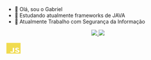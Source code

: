 ##

- 👋 Olá, sou o Gabriel
- 👀 Estudando atualmente frameworks de JAVA
- 🌱 Atualmente Trabalho com Segurança da Informação

<div align="center">
  <a href="https://github.com/brielsene">
  <img height="180em" src="https://github-readme-stats.vercel.app/api?username=brielsene&show_icons=false&theme=dark&include_all_commits=true&count_private=true"/>
  <img height="180em" src="https://github-readme-stats.vercel.app/api/top-langs/?username=brielsene&layout=compact&langs_count=7&theme=dark"/>
</div>
  
  
<div style="display: inline_block"><br>
 <img align="center" alt="Briel-java" height="30" width="40" src="https://raw.githubusercontent.com/devicons/devicon/master/icons/javascript/javascript-plain.svg">
</div>
          

